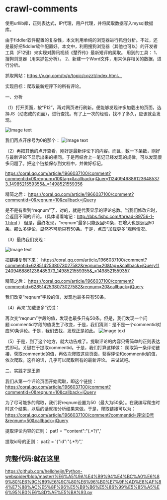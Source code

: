 # crawl-comments
使用urllib库，正则表达式，IP代理，用户代理，并将爬取数据写入mysql数据库。

由于fiddler软件配置的复杂性，本文利用单纯的浏览器进行抓包分析。不过，还是最好把fiddler软件配置好。本文中，利用搜狗浏览器（其他也可以）的开发者工具（F12键）来实现对腾讯视频《楚乔传》最新短评的爬取。
用到的工具：
1、搜狗浏览器（用来抓包分析）。
2、新建一个Word文件，用来保存相关的数据，进行分析。

抓取网站：https://v.qq.com/tv/p/topic/cqzzt/index.html。

实现目标：爬取最新短评下的所有评论。

一、分析

（1）打开页面，按“F12”，再对网页进行刷新。便能够发现许多加载出的页面，选择JS（动态成的页面），进行查找。有了上一次的经验，找不了多久，应该就会发现。

![Image text](https://raw.githubusercontent.com/hellohejin/crawl-comments/b3606eca0d4af774dac4755b832e64fff296a621/080814an8nd4jd25j8n838.png)

我们再点开序号为0的那个：
![Image text](https://github.com/hellohejin/crawl-comments/blob/hellohejin-img-folder/2.png?raw=true)

（2）再把其他的点开查看，刚好是最新评论下的内容。而且，数一下条数，刚好与最新评论下显示出来的相同。于是再结合上一笔记已经发现的规律，可以发现很多问题了。把这个链接保存到文档中，并做好标记。

https://coral.qq.com/article/1966037100/comment?commentid=0&reqnum=10&tag=&callback=jQuery112409468861236485373_1498521559355&_=1498521559356

精简之后：
https://coral.qq.com/article/1966037100/comment?commentid=0&reqnum=10&callback=jQuery

是不是有看到“reqnum”了，对的，就是代表显示的评论总数。当我们修改它时，会返回不同的评论。（具体请看笔记：http://bbs.fishc.com/thread-89756-1-1.html ）
但是，最终发现，“reqnum”最多只能返回50条，在增大也是返回50条。那么多评论，显然不可能只有50条。于是，点击“加载更多”观察情况。

（3）最终我们发现：

![Image text](https://github.com/hellohejin/crawl-comments/blob/hellohejin-img-folder/3.png?raw=true)

把链接复制下来：
https://coral.qq.com/article/1966037100/comment?commentid=6285142538073027582&reqnum=20&tag=&callback=jQuery112409468861236485373_1498521559355&_=1498521559357

精简之后：
https://coral.qq.com/article/1966037100/comment?commentid=6285142538073027582&reqnum=20&callback=jQuery

我们改变“reqnum”字段的值，发现也最多只有50条。

（4）再来“加载更多”试试：

再次变“reqnum”字段的值，发现也最多只有50条。但是，我们发现一个问题:commentid字段的值发生了改变，于是，我们猜测：是不是一个commentid对应50条评论。于是，我们去找，发现正是如此。
![Image text](https://github.com/hellohejin/crawl-comments/blob/hellohejin-img-folder/4.png?raw=true)

（5）于是，到了这个地方，就大功告成了。提取评论的内容只需简单的正则表达式即可。关键在于提取commentid。于是，我们打算这样做：
爬取第一条评论链接，获取commentid的值，再依次爬取这些页面，获得评论和commentid的值，依次爬取。这样的话，几乎可以爬取所有的最新评论。
来试试吧。

二、实践才是王道


我们从第一个评论页面开始爬取，即这个链接：
https://coral.qq.com/article/1966037100/comment?commentid=0&reqnum=10&callback=jQuery

为了尽可能多的爬取，我们将reqnum设置为50（最大为50条）。在我编写爬虫时时这个结果，以后的话就按分析结果来做。于是，爬取链接可以为：
https://coral.qq.com/article/1966037100/comment?commentid=评论ID号&reqnum=50&callback=jQuery

提取评论内容的正则：
pat1 = '"content":"(.*?)",'

提取id号的正则：
pat2 = '{"id":"(.*?)",'

## 完整代码:就在这里
https://github.com/hellohejin/Python-webspider/blob/master/%E6%A5%9A%E4%B9%94%E4%BC%A0%E6%89%80%E6%9C%89%E6%9C%80%E6%96%B0%E7%9F%AD%E8%AF%84%E7%88%AC%E5%8F%96%E5%B9%B6%E5%86%99%E5%85%A5%E6%95%B0%E6%8D%AE%E5%BA%93.py
